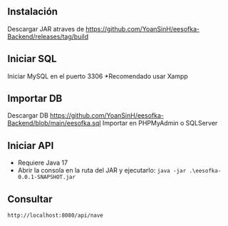 ## Instalación
Descargar JAR atraves de https://github.com/YoanSinH/eesofka-Backend/releases/tag/build

## Iniciar SQL
Iniciar MySQL en el puerto 3306
*Recomendado usar Xampp

## Importar DB
Descargar DB https://github.com/YoanSinH/eesofka-Backend/blob/main/eesofka.sql
Importar en PHPMyAdmin o SQLServer

## Iniciar API
- Requiere Java 17
- Abrir la consola en la ruta del JAR y ejecutarlo:
`java -jar .\eesofka-0.0.1-SNAPSHOT.jar`

## Consultar
`http://localhost:8080/api/nave`
